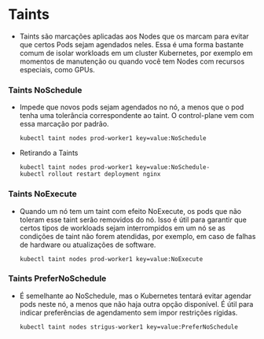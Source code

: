 # Taints

- Taints são marcações aplicadas aos Nodes que os marcam para evitar que certos Pods sejam agendados neles. Essa é uma forma bastante comum de isolar workloads em um cluster Kubernetes, por exemplo em momentos de manutenção ou quando você tem Nodes com recursos especiais, como GPUs.

### Taints NoSchedule

- Impede que novos pods sejam agendados no nó, a menos que o pod tenha uma tolerância correspondente ao taint. O control-plane vem com essa marcação por padrão.

      kubectl taint nodes prod-worker1 key=value:NoSchedule

- Retirando a Taints

      kubectl taint nodes prod-worker1 key=value:NoSchedule-
      kubectl rollout restart deployment nginx

### Taints NoExecute

- Quando um nó tem um taint com efeito NoExecute, os pods que não toleram esse taint serão removidos do nó. Isso é útil para garantir que certos tipos de workloads sejam interrompidos em um nó se as condições de taint não forem atendidas, por exemplo, em caso de falhas de hardware ou atualizações de software.

      kubectl taint nodes prod-worker1 key=value:NoExecute

### Taints PreferNoSchedule

- É semelhante ao NoSchedule, mas o Kubernetes tentará evitar agendar pods neste nó, a menos que não haja outra opção disponível. É útil para indicar preferências de agendamento sem impor restrições rígidas.

      kubectl taint nodes strigus-worker1 key=value:PreferNoSchedule